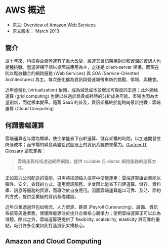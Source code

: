 # AWS 概述

- 原文: [Overview of Amazon Web Services](http://media.amazonwebservices.com/AWS_Overview.pdf)
- 原文版本： March 2013

## 簡介

這十年來，科技與企業營運有了重大改變，維運其資訊架構對於較資深的資訊人也是種挑戰。營運架構早期以桌面端應用為主，之後是 client-server 架構，而現在則以鬆散耦合的網路服務 (Web Services) 與 SOA (Service-Oriented Architectures) 為主。每次進化都為資訊與營運端帶來新的挑戰、領域、與機會。

近年虛擬化 (virtualization) 抬頭，成為減低成本並增加可靠度的王道；此外網格運算 (grid computing) 也使以往過於昂貴或耗時的分析成為可能。市場也因為大量創新，而從根本變革。隨著 SaaS 的普及，資訊架構終於能跨向最新挑戰：雲端運算 (Cloud Computing)

## 何謂雲端運算

雲端運算近年謂為顯學，使企業能省下自幹運算、儲存架構的時間，以加速開發並降低成本；而市場的瞬息萬變給試圖跟上的資訊系統帶來壓力。[Gartner IT Glossary](http://www.gartner.com/it-glossary/cloud-computing) 這麼定義：
> 雲端運算係指透過網際網路，提供 scalable 且 elastic 網路服務的運算方式。

正如電力公司配送的電能，只需將插頭插入插座中便能運用；雲端運算讓企業能以彈性、安全、省錢的方式，運用資訊服務。企業因此能省下自建運算、儲存、資料庫、訊息等服務的資源，而專注於自身應用。因而雲端運算能以可靠、及時、節約的方式，提供企業級的資訊基礎建設。

近年企業透過外包如物流、人力資源、薪資 (Payroll Oursourcing)、設備、資訊系統等周邊業務，使團隊能專注於提升企業核心競爭力；使用雲端運算正可以此為借鏡。除此之外，雲端運算更提供了 flexibility, scalability, elasticity 與可靠的優點，吸引許多企業如此打造資訊架構核心。

## Amazon and Cloud Computing
